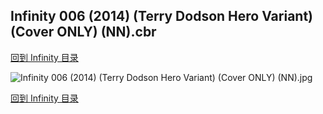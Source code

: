 ## Infinity 006 (2014) (Terry Dodson Hero Variant) (Cover ONLY) (NN).cbr


[回到 Infinity 目录](https://github.com/alicewish/markdown/blob/master/series/Infinity.md)


![Infinity 006 (2014) (Terry Dodson Hero Variant) (Cover ONLY) (NN).jpg](https://wx1.sinaimg.cn/large/6a9fdecaly1fr0vlofv5kj20zk1j81kx.jpg)

[回到 Infinity 目录](https://github.com/alicewish/markdown/blob/master/series/Infinity.md)


